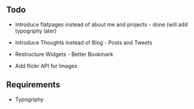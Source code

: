 Todo
----------

+ Introduce flatpages instead of about me and projects - done (will add
  typogriphy later)

+ Introduce Thoughts instead of Blog - Posts and Tweets
+ Restructure Widgets - Better Bookmark
+ Add flickr API for Images

Requirements
------------

+ Typogriphy


